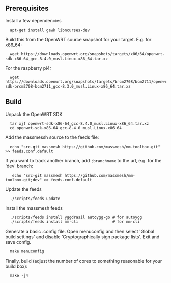 
## Prerequisites

Install a few dependencies

```
  apt-get install gawk libncurses-dev
```

Build this from the OpenWRT source snapshot for your target. E.g. for x86_64:

```
  wget https://downloads.openwrt.org/snapshots/targets/x86/64/openwrt-sdk-x86-64_gcc-8.4.0_musl.Linux-x86_64.tar.xz
```

For the raspberry pi4:

```
  wget https://downloads.openwrt.org/snapshots/targets/brcm2708/bcm2711/openwrt-sdk-brcm2708-bcm2711_gcc-8.3.0_musl.Linux-x86_64.tar.xz
```

## Build

Unpack the OpenWRT SDK

```
  tar xjf openwrt-sdk-x86-64_gcc-8.4.0_musl.Linux-x86_64.tar.xz
  cd openwrt-sdk-x86-64_gcc-8.4.0_musl.Linux-x86_64
```

Add the massmessh source to the feeds file:

```
  echo "src-git massmesh https://github.com/massmesh/mm-toolbox.git" >> feeds.conf.default
```

If you want to track another branch, add `;branchname` to the url, e.g. for the 'dev' branch:

```
   echo "src-git massmesh https://github.com/massmesh/mm-toolbox.git;dev" >> feeds.conf.default
```

Update the feeds

```
  ./scripts/feeds update
```

Install the massmesh feeds

```
  ./scripts/feeds install yggdrasil autoygg-go # for autoygg
  ./scripts/feeds install mm-cli               # for mm-cli
```

Generate a basic .config file. Open menuconfig and then select 'Global build settings' and disable 'Cryptographically sign package lists'. Exit and save config.

```
  make menuconfig
```

Finally, build (adjust the number of cores to something reasonable for your build box):

```
  make -j4
```

